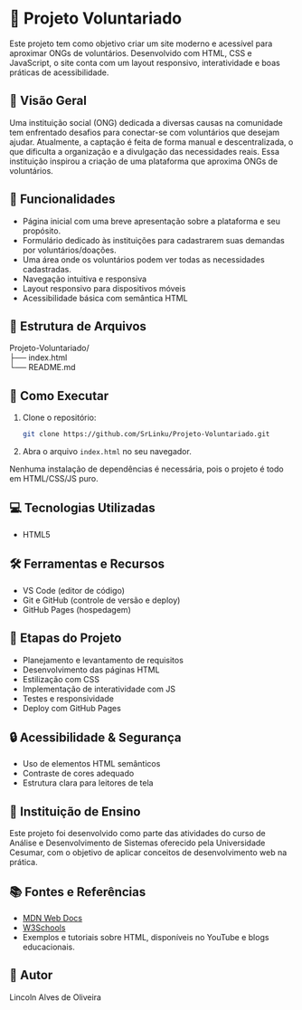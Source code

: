 # 🎉 Projeto Voluntariado

Este projeto tem como objetivo criar um site moderno e acessível para aproximar ONGs de voluntários. 
Desenvolvido com HTML, CSS e JavaScript, o site conta com um layout responsivo, interatividade e boas práticas de acessibilidade.

## 🚀 Visão Geral

Uma instituição social (ONG) dedicada a diversas causas na comunidade tem enfrentado desafios para conectar-se com voluntários que desejam ajudar. Atualmente, a captação é feita de forma manual e descentralizada, o que dificulta a organização e a divulgação das necessidades reais. Essa instituição inspirou a criação de uma plataforma que aproxima ONGs de voluntários.

## 📌 Funcionalidades

- Página inicial com uma breve apresentação sobre a plataforma e seu propósito.
- Formulário dedicado às instituições para cadastrarem suas demandas por voluntários/doações.
- Uma área onde os voluntários podem ver todas as necessidades cadastradas.
- Navegação intuitiva e responsiva
- Layout responsivo para dispositivos móveis
- Acessibilidade básica com semântica HTML

## 📂 Estrutura de Arquivos

Projeto-Voluntariado/<br>
├── index.html<br>
└── README.md<br>

## 🚀 Como Executar

1. Clone o repositório:

   ```bash
   git clone https://github.com/SrLinku/Projeto-Voluntariado.git

   ```

2. Abra o arquivo `index.html` no seu navegador.

Nenhuma instalação de dependências é necessária, pois o projeto é todo em HTML/CSS/JS puro.

## 💻 Tecnologias Utilizadas

- HTML5

## 🛠️ Ferramentas e Recursos

- VS Code (editor de código)
- Git e GitHub (controle de versão e deploy)
- GitHub Pages (hospedagem)

## 🧪 Etapas do Projeto

- Planejamento e levantamento de requisitos
- Desenvolvimento das páginas HTML
- Estilização com CSS
- Implementação de interatividade com JS
- Testes e responsividade
- Deploy com GitHub Pages

## 🔒 Acessibilidade & Segurança

- Uso de elementos HTML semânticos
- Contraste de cores adequado
- Estrutura clara para leitores de tela

## 🏫 Instituição de Ensino

Este projeto foi desenvolvido como parte das atividades do curso de Análise e Desenvolvimento de Sistemas oferecido pela Universidade Cesumar, com o objetivo de aplicar conceitos de desenvolvimento web na prática.

## 📚 Fontes e Referências

- [MDN Web Docs](https://developer.mozilla.org/)
- [W3Schools](https://www.w3schools.com/)
- Exemplos e tutoriais sobre HTML, disponíveis no YouTube e blogs educacionais.

## 👥 Autor

Lincoln Alves de Oliveira<br>
